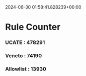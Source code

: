 2024-06-30 01:58:41.828239+00:00
# Rule Counter 
 ### UCATE : 478291

 ### Veneto : 74190

 ### Allowlist : 13930